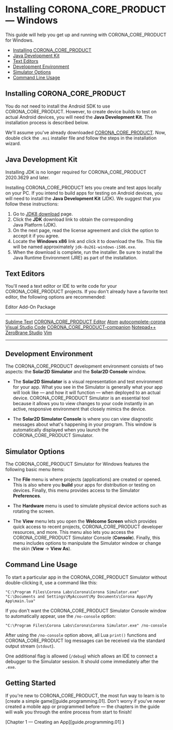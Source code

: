 # Installing CORONA_CORE_PRODUCT &mdash; Windows

This guide will help you get up and running with CORONA_CORE_PRODUCT for Windows.

<div class="guides-toc">

* [Installing CORONA_CORE_PRODUCT](#install)
* [Java Development Kit](#jdk)
* [Text Editors](#editor)
* [Development Environment](#environment)
* [Simulator Options](#simoptions)
* [Command Line Usage](#cmdusage)

</div>


<a id="install"></a>

## Installing CORONA_CORE_PRODUCT

<div class="docs-tip-outer">
<div class="docs-tip-inner-left">
<div class="fa fa-cog"></div>
</div>
<div class="docs-tip-inner-right">

You do not need to install the Android SDK to use CORONA_CORE_PRODUCT. However, to create device builds to test on actual Android devices, you will need the __Java&nbsp;Development&nbsp;Kit__. The installation process is described below.

</div>
</div>

We'll assume you've already downloaded [CORONA_CORE_PRODUCT](REVISION_URL). Now, double click the `.msi` installer file and follow the steps in the installation wizard.


<a id="jdk"></a>

## Java Development Kit

<div class="docs-tip-outer docs-tip-color-alert" style="width: 100%;">
<div class="docs-tip-inner-left">
<div class="fa fa-exclamation-circle" style="font-size: 35px;"></div>
</div>
<div class="docs-tip-inner-right">

Installing JDK is no longer required for CORONA_CORE_PRODUCT 2020.3629 and later.

</div>
</div>

Installing CORONA_CORE_PRODUCT lets you create and test apps locally on your PC. If you intend to build apps for testing on Android devices, you will need to install the <nobr>__Java Development Kit__</nobr> (JDK). We&nbsp;suggest that you follow these instructions:

1. Go to [JDK8 download](https://www.oracle.com/java/technologies/javase/javase-jdk8-downloads.html) page.
2. Click the __JDK__ download link to obtain the corresponding <nobr>Java Platform (JDK)</nobr>.
3. On the next page, read the license agreement and click the option to accept it if you agree.
4. Locate the <nobr>__Windows x86__</nobr> link and click it to download the file. This file will be named approximately <nobr>`jdk-8u261-windows-i586.exe`</nobr>.
5. When the download is complete, run the installer. Be sure to install the <nobr>Java Runtime Environment</nobr> (JRE) as part of the installation.




<!---

<a id="coronaeditor"></a>

## CORONA_CORE_PRODUCT Editor (IDE)

[CORONA_CORE_PRODUCT Editor](https://github.com/coronalabs/CoronaSDK-SublimeText) offers developers a very capable and lightweight IDE. CORONA_CORE_PRODUCT Editor streamlines development and includes the following:

* __Debugger__ &mdash; set breakpoints and inspect variables.
* __Snippets__ &mdash; get help with syntax and coding conventions.
* __Code completion__ &mdash; save time for all APIs and constants.
* __Docs__ &mdash; bring up APIs directly from your code.
* __Launch__ &mdash; run the current app in the CORONA_CORE_PRODUCT Simulator from [Sublime Text](https://www.sublimetext.com).

For more information, please see the [CORONA_CORE_PRODUCT Editor](https://github.com/coronalabs/CoronaSDK-SublimeText) page.

-->




<a id="editor"></a>

## Text Editors

You'll need a text editor or IDE to write code for your CORONA_CORE_PRODUCT projects. If you don't already have a favorite text editor, the following options are recommended:

<div class="inner-table">

Editor																Add-On Package
------------------------------------------------------------------	---------------------------------------------
[Sublime Text](https://www.sublimetext.com)							[CORONA_CORE_PRODUCT Editor](https://github.com/coronalabs/CoronaSDK-SublimeText)
[Atom](https://atom.io)												[autocomplete-corona](https://atom.io/packages/autocomplete-corona)
[Visual Studio Code](https://code.visualstudio.com/)				[CORONA_CORE_PRODUCT-companion](https://marketplace.visualstudio.com/items?itemName=M4adan.solar2d-companion)
[Notepad++](https://notepad-plus-plus.org)
[ZeroBrane Studio](https://studio.zerobrane.com)
[Vim](https://www.vim.org)
------------------------------------------------------------------	---------------------------------------------

</div>




<a id="environment"></a>

## Development Environment

The CORONA_CORE_PRODUCT development environment consists of two aspects: the __Solar2D Simulator__ and the __Solar2D Console__ window.

* The __Solar2D Simulator__ is a visual representation and test environment for your app. What you see in the Simulator is generally what your app will look like — and how it will function — when deployed to an actual device. CORONA_CORE_PRODUCT Simulator is an essential tool because it allows you to view changes to your code instantly in an active, responsive environment that closely mimics the device.

* The __Solar2D Simulator Console__ is where you can view diagnostic messages about what's happening in your program. This window is automatically displayed when you launch the CORONA_CORE_PRODUCT Simulator.




<a id="simoptions"></a>

## Simulator Options

The CORONA_CORE_PRODUCT Simulator for Windows features the following basic menu items:

* The __File__ menu is where projects (applications) are created or opened. This is also where you __build__ your apps for distribution or testing on devices. Finally, this menu provides access to the Simulator __Preferences__.

* The __Hardware__ menu is used to simulate physical device actions such as rotating the screen.

* The __View__ menu lets you open the __Welcome&nbsp;Screen__ which provides quick access to recent projects, CORONA_CORE_PRODUCT developer resources, and more. This menu also lets you access the CORONA_CORE_PRODUCT Simulator Console (__Console__). Finally, this menu includes options to manipulate the Simulator window or change the skin <nobr>(__View__ &rarr; __View&nbsp;As__)</nobr>.




<!---

### Building Apps

When you want to build your app for distribution or to test on a device, choose __File__&nbsp;&rarr;&nbsp;__Build__ and select the desired build option. The entire process for each OS is outlined in the following guides:

* [Signing and Building — Android][guide.distribution.androidBuild]
* [Creating Win32 Desktop Apps][guide.distribution.win32Build]

-->


<a id="cmdusage"></a>

## Command Line Usage

To start a particular app in the CORONA_CORE_PRODUCT Simulator without double-clicking it, use a command like this:

```
"C:\Program Files\Corona Labs\Corona\Corona Simulator.exe" "C:\Documents and Settings\MyAccount\My Documents\Corona Apps\My App\main.lua"
```

If you don't want the CORONA_CORE_PRODUCT Simulator Console window to automatically appear, use the `/no-console` option:

```
"C:\Program Files\Corona Labs\Corona\Corona Simulator.exe" /no-console
```

After using the `/no-console` option above, all Lua `print()` functions and CORONA_CORE_PRODUCT log messages can be received via the standard output stream (`stdout`).

One additional flag is allowed (`/debug`) which allows an IDE to connect a debugger to the Simulator session. It should come immediately after the `.exe`.


## Getting Started

If you're new to CORONA_CORE_PRODUCT, the most fun way to learn is to [create a simple game][guide.programming.01]. Don't worry if you've never created a mobile app or programmed before&nbsp;&mdash; the chapters in the guide will walk you through the entire process from start to finish!

<div class="walkthrough-nav">

[Chapter 1 &mdash; Creating an App][guide.programming.01] __&rang;__

</div>
